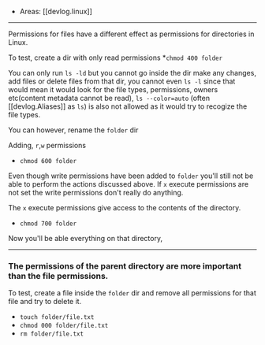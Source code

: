 
- Areas: [[devlog.linux]]

---

Permissions for files have a different effect as permissions for directories in Linux.

To test, create a dir with only read permissions \*`chmod 400 folder`

You can only run `ls -ld` but you cannot go inside the dir make any changes, add files or delete files from that dir, you cannot even `ls -l` since that would mean it would look for the file types, permissions, owners etc(content metadata cannot be read), `ls --color=auto` (often [[devlog.Aliases]] as `ls`) is also not allowed as it would try to recogize the file types.

You can however, rename the `folder` dir

Adding, `r`,`w` permissions

- `chmod 600 folder`

Even though write permissions have been added to `folder` you'll still not be able to perform the actions discussed above. If `x` execute permissions are not set the write permissions don't really do anything.

The `x` execute permissions give access to the contents of the directory.

- `chmod 700 folder`

Now you'll be able everything on that directory,

---

### The permissions of the parent directory are more important than the file permissions.

To test, create a file inside the `folder` dir and remove all permissions for that file and try to delete it.

- `touch folder/file.txt`
- `chmod 000 folder/file.txt`
- `rm folder/file.txt`
